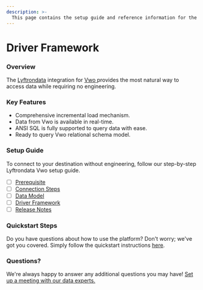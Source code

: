 ```yaml
---
description: >-
  This page contains the setup guide and reference information for the Vwo source connector.
---
```


# Driver Framework

### Overview

The [Lyftrondata](https://www.lyftrondata.com/) integration for [Vwo](https://www.lyftrondata.com/integration/vwo/)[ ](https://www.lyftrondata.com/integration/vwo/)provides the most natural way to access data while requiring no engineering.

### Key Features

* Comprehensive incremental load mechanism.
* Data from Vwo is available in real-time.&#x20;
* ANSI SQL is fully supported to query data with ease.
* Ready to query Vwo relational schema model.

### Setup Guide

To connect to your destination without engineering, follow our step-by-step Lyftrondata Vwo setup guide.

* [ ] [Prerequisite](../../marketing-analytics/vwo/prerequisite.md)
* [ ] [Connection Steps](../../marketing-analytics/vwo/connection-steps.md)
* [ ] [Data Model](../../marketing-analytics/vwo/data-model/)
* [ ] [Driver Framework](../../marketing-analytics/vwo/driver-framework/)
* [ ] [Release Notes](../../marketing-analytics/vwo/release-notes.md)

### Quickstart Steps

Do you have questions about how to use the platform? Don't worry; we've got you covered. Simply follow the quickstart instructions [here](../../../quickstart-steps.md).

### Questions? <a href="#questions" id="questions"></a>

We're always happy to answer any additional questions you may have! [Set up a meeting with our data experts.](https://www.lyftrondata.com/book-a-meeting/)



